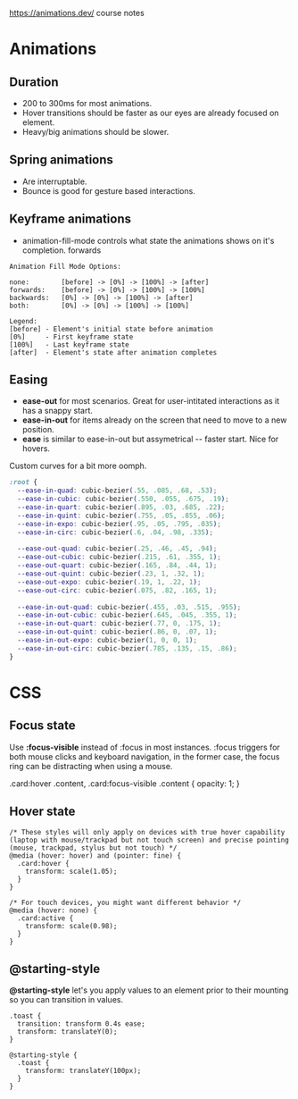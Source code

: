 https://animations.dev/ course notes

# Animations

## Duration

- 200 to 300ms for most animations.
- Hover transitions should be faster as our eyes are already focused on element.
- Heavy/big animations should be slower.

## Spring animations

- Are interruptable.
- Bounce is good for gesture based interactions.

## Keyframe animations

- animation-fill-mode controls what state the animations shows on it's completion. forwards  

```
Animation Fill Mode Options:

none:        [before] -> [0%] -> [100%] -> [after]
forwards:    [before] -> [0%] -> [100%] -> [100%]
backwards:   [0%] -> [0%] -> [100%] -> [after]
both:        [0%] -> [0%] -> [100%] -> [100%]

Legend:
[before] - Element's initial state before animation
[0%]     - First keyframe state
[100%]   - Last keyframe state
[after]  - Element's state after animation completes
```

## Easing

- **ease-out** for most scenarios. Great for user-intitated interactions as it has a snappy start.
- **ease-in-out** for items already on the screen that need to move to a new position. 
- **ease** is similar to ease-in-out but assymetrical -- faster start. Nice for hovers.

Custom curves for a bit more oomph.

```css
:root {
  --ease-in-quad: cubic-bezier(.55, .085, .68, .53);
  --ease-in-cubic: cubic-bezier(.550, .055, .675, .19);
  --ease-in-quart: cubic-bezier(.895, .03, .685, .22);
  --ease-in-quint: cubic-bezier(.755, .05, .855, .06);
  --ease-in-expo: cubic-bezier(.95, .05, .795, .035);
  --ease-in-circ: cubic-bezier(.6, .04, .98, .335);
 
  --ease-out-quad: cubic-bezier(.25, .46, .45, .94);
  --ease-out-cubic: cubic-bezier(.215, .61, .355, 1);
  --ease-out-quart: cubic-bezier(.165, .84, .44, 1);
  --ease-out-quint: cubic-bezier(.23, 1, .32, 1);
  --ease-out-expo: cubic-bezier(.19, 1, .22, 1);
  --ease-out-circ: cubic-bezier(.075, .82, .165, 1);
 
  --ease-in-out-quad: cubic-bezier(.455, .03, .515, .955);
  --ease-in-out-cubic: cubic-bezier(.645, .045, .355, 1);
  --ease-in-out-quart: cubic-bezier(.77, 0, .175, 1);
  --ease-in-out-quint: cubic-bezier(.86, 0, .07, 1);
  --ease-in-out-expo: cubic-bezier(1, 0, 0, 1);
  --ease-in-out-circ: cubic-bezier(.785, .135, .15, .86);
}
```

# CSS

## Focus state

Use **:focus-visible** instead of :focus in most instances. :focus triggers for both mouse clicks and keyboard navigation, in the former case, the focus ring can be distracting when using a mouse. 

.card:hover .content,
.card:focus-visible .content {
  opacity: 1;
}

## Hover state

```
/* These styles will only apply on devices with true hover capability (laptop with mouse/trackpad but not touch screen) and precise pointing (mouse, trackpad, stylus but not touch) */
@media (hover: hover) and (pointer: fine) {
  .card:hover {
    transform: scale(1.05);
  }
}

/* For touch devices, you might want different behavior */
@media (hover: none) {
  .card:active {
    transform: scale(0.98);
  }
}
```

## @starting-style
**@starting-style** let's you apply values to an element prior to their mounting so you can transition in values.

```
.toast {
  transition: transform 0.4s ease;
  transform: translateY(0);
}

@starting-style {
  .toast {
    transform: translateY(100px);
  }
}
```